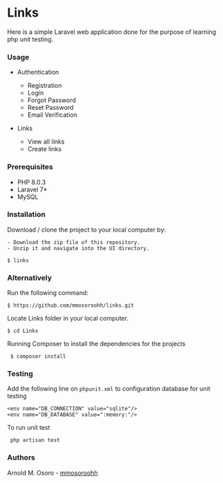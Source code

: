 # Links
 Here is a simple Laravel web application done for the purpose of learning php unit testing.
 
### Usage
 - Authentication
    - Registration
    - Login
    - Forgot Password
    - Reset Password
    - Email Verification
    
- Links
    - View all links
    - Create links


### Prerequisites
 - PHP 8.0.3 
 - Laravel 7*
 - MySQL

### Installation
Download / clone the project to your local computer by:

    - Download the zip file of this repository.
    - Unzip it and navigate into the UI directory.

<pre><code>$ links </code></pre>

### Alternatively
Run the following command:

<pre><code>$ https://github.com/mmosoroohh/links.git</code></pre>

Locate Links folder in your local computer.

<pre><code>$ cd Links </code></pre>

Running Composer to install the dependencies for the projects

<pre><code> $ composer install </code></pre>


### Testing
Add the following line on `phpunit.xml` to configuration database for unit testing 
```
<env name="DB_CONNECTION" value="sqlite"/>
<env name="DB_DATABASE" value=":memory:"/>
```

To run unit test 
<pre><code> php artisan test </code></pre>


### Authors
Arnold M. Osoro - [mmosoroohh](https://github.com/mmosoroohh)
